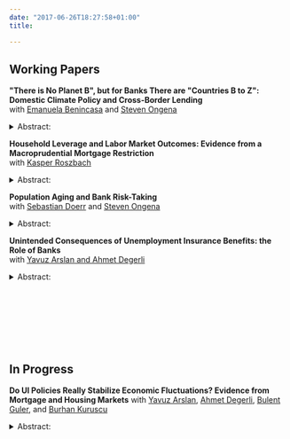 ```yaml
---
date: "2017-06-26T18:27:58+01:00"
title: 

---
```

## Working Papers 

**"There is No Planet B", but for Banks There are "Countries B to Z": Domestic Climate Policy and Cross-Border Lending**<br>
with <u>[Emanuela Benincasa](https://emanuelabenincasa.wordpress.com/)</u> and <u>[Steven Ongena](https://sites.google.com/site/stevenongena/)</u> <a href="https://papers.ssrn.com/sol3/papers.cfm?abstract_id=4075737" target="_blank" rel="noopener noreferrer" class="ai ai-ssrn"></a><a href="https://gkabas.netlify.app/files/BenincasaKabasOngena.pdf" target="_blank" rel="noopener noreferrer" class="fa fa-download"></a> <details><summary>Abstract: </summary>
We provide evidence that banks increase cross-border lending in response to higher climate policy stringency in their home countries. Saturating with granular set of fixed effects and including a rich set of control variables, we show that the increase in cross-border lending is not driven by loan demand and/or other bank home country characteristics. In line with banks use cross-border lending as a regulatory arbitrage tool, the increase in cross-border lending occurs only if banks' home countries have more stringent climate policy compared to their borrowers' countries. The effect is stronger for large, lowly capitalized banks with high NPL ratios and for banks with more experience in cross-border lending. Our results suggest that without a global cooperation, cross-border lending can be a channel that reduces the effectiveness of climate policies.</details>



**Household Leverage and Labor Market Outcomes: Evidence from a Macroprudential Mortgage Restriction**<br>
with <u>[Kasper Roszbach](https://sites.google.com/view/kasperroszbach)</u> <a href="https://papers.ssrn.com/sol3/papers.cfm?abstract_id=3835232" target="_blank" rel="noopener noreferrer" class="ai ai-ssrn"></a><a href="https://gkabas.netlify.app/files/KabasRoszbach2021.pdf" target="_blank" rel="noopener noreferrer" class="fa fa-download"></a><details><summary>Abstract: </summary>Does households' leverage matter for their job search, matching in the labor market, and wages? To answer this question we exploit a loan-to-value ratio restriction in Norway that exogenously reduces household leverage and a sample of displaced workers who lost their jobs due to mass layoffs. We find that a reduction in leverage improves the starting wages of displaced workers. Lower leverage allows workers to prolong their unemployment duration, find jobs in higher paying firms, and switch into new occupations and industries. The positive effects are long-lasting and more pronounced for young and higher educated workers. Our results indicate that policies aimed at limiting households' leverage have the potential to substantially improve their labor market outcomes by reducing the frictions that leverage creates in the job search.</details>



**Population Aging and Bank Risk-Taking**<br>
with <u>[Sebastian Doerr](https://www.bis.org/author/sebastian_doerr.htm)</u> and <u>[Steven Ongena](https://sites.google.com/site/stevenongena/)</u> <a href="https://papers.ssrn.com/sol3/papers.cfm?abstract_id=3430184" target="_blank" rel="noopener noreferrer" class="ai ai-ssrn"></a><details><summary>Abstract: </summary>
Does population aging affect bank lending? To answer this question we exploit geographic variation in population aging across U.S. counties to provide the first evidence on its impact on bank risk-taking. We find that banks more exposed to aging counties experience deposit inflows due to seniors' higher savings rate. They consequently extend more credit, but relax lending standards: Loan-to-income ratios increase and application rejection rates decline. Exposed banks also see a sharper rise in nonperforming loans during downturns, suggesting that population aging may lead to financial instability. These results are in line with an increase in savings and a decline in investment opportunities induced by population aging.</details>




**Unintended Consequences of Unemployment Insurance Benefits: the Role of Banks**<br>
with <u>[Yavuz Arslan](https://yavuzarslan.org/)<u> and </u>[Ahmet Degerli](https://sites.google.com/view/ahmetdegerli/home)</u> <a href="https://papers.ssrn.com/sol3/papers.cfm?abstract_id=3280437" target="_blank" rel="noopener noreferrer" class="ai ai-ssrn"></a><details><summary>Abstract: </summary>
We use disaggregated U.S. data and a border discontinuity design to show that more generous unemployment insurance (UI) policies lower bank deposits. We test several channels that could explain this decline and find evidence consistent with households lowering their precautionary savings. Since deposits are the largest and most stable source of funding for banks, the decrease in deposits affects bank lending. Banks that raise deposits in states with generous UI policies squeeze their small business lending. Furthermore, counties that are served by these banks experience a higher unemployment rate and lower wage growth.</details>


<br> </br>
<br> </br>
<br> </br>

## In Progress


**Do UI Policies Really Stabilize Economic Fluctuations? Evidence from Mortgage and Housing Markets**
with <u>[Yavuz Arslan](https://yavuzarslan.org/)</u>, <u>[Ahmet Degerli](https://sites.google.com/view/ahmetdegerli/home)</u>, <u>[Bulent Guler](https://bguler.pages.iu.edu/)</u>, and <u>[Burhan Kuruscu](https://sites.google.com/site/bkuruscu/research)</u><details><summary>Abstract: </summary>
We question the predominantly held view that unemployment insurance (UI) policies automatically stabilize economic fluctuations. We argue that, while UI policies may stabilize downturns ex-post, ex-ante it amplifies the upswings. As a result, in many cases, such policies may increase the volatility. The underlying mechanism is that when UI benefits become more generous left tail income risk declines. As a result household reduce their savings and increase borrowing. In particular, we show that down payment ratios decline, mortgage credit volume, hence household leverage increases. As households demand more credit, the size of bank assets, in particular the size of mortgage portfolio increases. The weakening of balance sheet strength in return increases the vulnerability to shocks that works against the stabilization effects UI benefits. On top of these, more generous UI benefits enable consumers to increase their debt more during favorable times. As a result booms get amplified with higher UI benefits.</details>
